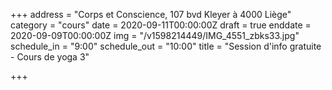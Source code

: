 +++
address = "Corps et Conscience, 107 bvd Kleyer à 4000 Liège"
category = "cours"
date = 2020-09-11T00:00:00Z
draft = true
enddate = 2020-09-09T00:00:00Z
img = "/v1598214449/IMG_4551_zbks33.jpg"
schedule_in = "9:00"
schedule_out = "10:00"
title = "Session d'info gratuite - Cours de yoga 3"

+++
